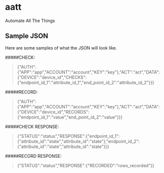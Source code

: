aatt
====

Automate All The Things

Sample JSON
-----------
Here are some samples of what the JSON will look like.

#####CHECK:
>{"AUTH":{"APP":"app","ACCOUNT":"account","KEY":"key"},"ACT":"act","DATA":{"DEVICE":"device_id","CHECKS":{"endpoint_id_1":"attribute_id_1","end_point_id_2":"attribute_id_2"}}}

#####RECORD:
>{"AUTH":{"APP":"app","ACCOUNT":"account","KEY":"key"},"ACT":"act","DATA":{"DEVICE":"device_id","RECORDS":{"endpoint_id_1":"value","end_point_id_2":"value"}}}

#####CHECK RESPONSE:
>{"STATUS":"status","RESPONSE":{"endpoint_id_1":{"attribute_id":"state","attribute_id":"state"},"endpoint_id_2":{"attribute_id":"state","attribute_id":"state"}}}

#####RECORD RESPONSE:
>{"STATUS":"status","RESPONSE":{"RECORDED":"rows_recorded"}}
